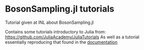 # BosonSampling.jl tutorials
Tutorial given at INL about BosonSampling.jl

Contains some tutorials introductory to Julia from: https://github.com/JuliaAcademy/JuliaTutorials
As well as a tutorial essentially reproducing that found in the [documentation](https://benoitseron.github.io/BosonSampling.jl/stable/) 
